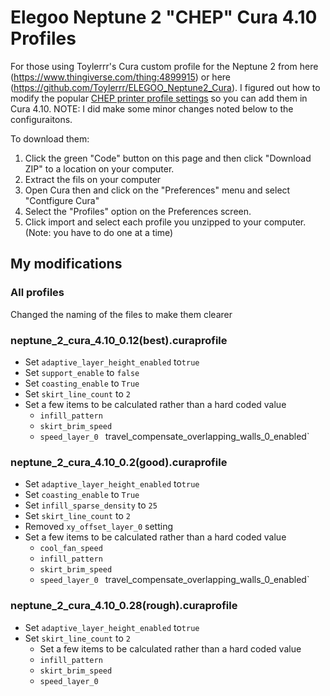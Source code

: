 # Elegoo Neptune 2 "CHEP" Cura 4.10 Profiles

For those using Toylerrr's Cura custom profile for the Neptune 2 from here (https://www.thingiverse.com/thing:4899915) or here (https://github.com/Toylerrr/ELEGOO_Neptune2_Cura). I figured out how to modify the popular [CHEP printer profile settings](https://www.chepclub.com/cura-profiles.html) so you can add them in Cura 4.10. NOTE:  I did make some minor changes noted below to the configuraitons. 

To download them: 
1. Click the green "Code" button on this page and then click "Download ZIP" to a location on your computer. 
1. Extract the fils on your computer
1. Open Cura then and click on the "Preferences" menu and select "Contfigure Cura"
1. Select the "Profiles" option on the Preferences screen.
1. Click import and select each profile you unzipped to your computer. (Note: you have to do one at a time)

## My modifications

### All profiles
Changed the naming of the files to make them clearer

### neptune_2_cura_4.10_0.12(best).curaprofile
- Set `adaptive_layer_height_enabled` to`true`
- Set `support_enable` to `false`
- Set `coasting_enable` to `True`
- Set `skirt_line_count` to  `2`
- Set a few items to be calculated rather than a hard coded value 
  - `infill_pattern`
  - `skirt_brim_speed`
  - `speed_layer_0`
  ` `travel_compensate_overlapping_walls_0_enabled`

### neptune_2_cura_4.10_0.2(good).curaprofile
- Set `adaptive_layer_height_enabled` to`true`
- Set `coasting_enable` to `True`
- Set `infill_sparse_density` to `25`
- Set `skirt_line_count` to  `2`
- Removed `xy_offset_layer_0` setting
- Set a few items to be calculated rather than a hard coded value 
  - `cool_fan_speed`
  - `infill_pattern`
  - `skirt_brim_speed`
  - `speed_layer_0`
  ` `travel_compensate_overlapping_walls_0_enabled`

### neptune_2_cura_4.10_0.28(rough).curaprofile
- Set `adaptive_layer_height_enabled` to`true`
- Set `skirt_line_count` to  `2`
  - Set a few items to be calculated rather than a hard coded value 
  - `infill_pattern`
  - `skirt_brim_speed`
  - `speed_layer_0`
